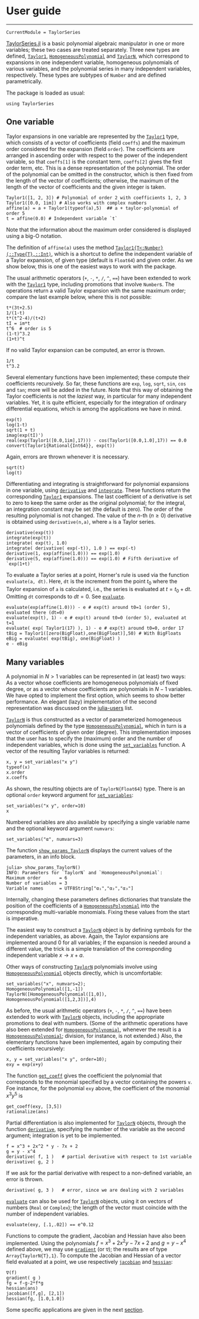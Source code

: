 # User guide

---

```@meta
CurrentModule = TaylorSeries
```

[TaylorSeries.jl](https://github.com/JuliaDiff/TaylorSeries.jl)
is a basic polynomial algebraic manipulator in one or more
variables; these two cases are treated separately.  Three new types are defined,
[`Taylor1`](@ref), [`HomogeneousPolynomial`](@ref) and [`TaylorN`](@ref),
which correspond to
expansions in one independent variable, homogeneous polynomials of various variables,
and the polynomial
series in many independent variables, respectively. These types are subtypes
of `Number` and are defined parametrically.

The package is loaded as usual:

```@repl userguide
using TaylorSeries
```

## One variable

Taylor expansions in one variable are represented by the [`Taylor1`](@ref) type, which
consists of a vector of coefficients (field `coeffs`) and the maximum
order considered for the expansion (field `order`). The
coefficients are arranged in ascending order with respect to the power of the
independent variable, so that
`coeffs[1]` is the constant term, `coeffs[2]` gives the first order term,
etc. This is a dense representation of the polynomial.
The order of the polynomial can be
omitted in the constructor, which is then fixed from the length of the
vector of coefficients; otherwise, the maximum
of the length of the vector of coefficients and the given integer is taken.

```@repl userguide
Taylor1([1, 2, 3]) # Polynomial of order 2 with coefficients 1, 2, 3
Taylor1([0.0, 1im]) # Also works with complex numbers
affine(a) = a + Taylor1(typeof(a),5)  ## a + taylor-polynomial of order 5
t = affine(0.0) # Independent variable `t`
```

Note that the information about the maximum order considered is displayed
using a big-O notation.

The definition of `affine(a)` uses the method
[`Taylor1{T<:Number}(::Type{T},::Int)`](@ref), which is a
shortcut to define the independent variable of a Taylor expansion,
of given type (default is `Float64`) and given order. As we show
below, this is one of the
easiest ways to work with the package.

The usual arithmetic operators (`+`, `-`, `*`, `/`, `^`, `==`) have been
extended to work with the [`Taylor1`](@ref) type, including promotions that involve
`Number`s. The operations return a valid Taylor expansion with the same
maximum order; compare the last example below, where this is not possible:

```@repl userguide
t*(3t+2.5)
1/(1-t)
t*(t^2-4)/(t+2)
tI = im*t
t^6  # order is 5
(1-t)^3.2
(1+t)^t
```

If no valid Taylor expansion can be computed, an error is thrown.

```@repl userguide
1/t
t^3.2
```

Several elementary functions have been implemented; these compute their
coefficients recursively. So far, these functions are `exp`, `log`,
`sqrt`, `sin`, `cos` and `tan`;
more will be added in the future. Note that this way of obtaining the
Taylor coefficients is not the *laziest* way, in particular for many independent
variables. Yet, it is quite efficient, especially for the integration of
ordinary differential equations, which is among the applications we have in mind.

```@repl userguide
exp(t)
log(1-t)
sqrt(1 + t)
imag(exp(tI)')
real(exp(Taylor1([0.0,1im],17))) - cos(Taylor1([0.0,1.0],17)) == 0.0
convert(Taylor1{Rational{Int64}}, exp(t))
```

Again, errors are thrown whenever it is necessary.

```@repl userguide
sqrt(t)
log(t)
```

Differentiating and integrating is straightforward for polynomial expansions in
one variable, using [`derivative`](@ref) and [`integrate`](@ref). These
functions return the corresponding [`Taylor1`](@ref) expansions.
The last coefficient of a derivative is set to zero to keep the
same order as the original polynomial; for the integral, an
integration constant may be set (the default is zero). The
order of the resulting polynomial is not changed. The value of the
$n$-th ($n \ge 0$)
derivative is obtained using `derivative(n,a)`, where `a` is a Taylor series.

```@repl userguide
derivative(exp(t))
integrate(exp(t))
integrate( exp(t), 1.0)
integrate( derivative( exp(-t)), 1.0 ) == exp(-t)
derivative(1, exp(affine(1.0))) == exp(1.0)
derivative(5, exp(affine(1.0))) == exp(1.0) # Fifth derivative of `exp(1+t)`
```

To evaluate a Taylor series at a point, Horner's rule is used via the function
`evaluate(a, dt)`. Here, `dt` is the increment from
the point $t_0$ where the Taylor expansion of `a` is calculated, i.e., the series
is evaluated at $t = t_0 + dt$. Omitting `dt` corresponds to $dt = 0$.
See [`evaluate`](@ref).

```@repl userguide
evaluate(exp(affine(1.0))) - e # exp(t) around t0=1 (order 5), evaluated there (dt=0)
evaluate(exp(t), 1) - e # exp(t) around t0=0 (order 5), evaluated at t=1
evaluate( exp( Taylor1(17) ), 1) - e # exp(t) around t0=0, order 17
tBig = Taylor1([zero(BigFloat),one(BigFloat)],50) # With BigFloats
eBig = evaluate( exp(tBig), one(BigFloat) )
e - eBig
```

## Many variables

A polynomial in $N>1$ variables can be represented in (at least) two ways:
As a vector whose coefficients are homogeneous polynomials of fixed degree, or
as a vector whose coefficients are polynomials in $N-1$ variables. We have opted
to implement the first option, which seems to show better performance. An elegant
(lazy) implementation of the second representation was discussed on the
[julia-users](https://groups.google.com/forum/#!msg/julia-users/AkK_UdST3Ig/sNrtyRJHK0AJ) list.

[`TaylorN`](@ref) is thus constructed as a vector of parameterized homogeneous polynomials
defined by the type [`HomogeneousPolynomial`](@ref), which in turn is a vector of
coefficients of given order (degree). This implementation imposes that the user
has to specify the (maximum) order and the number of independent
variables, which is done using the [`set_variables`](@ref) function.
A vector of the resulting Taylor variables is returned:

```@repl userguide
x, y = set_variables("x y")
typeof(x)
x.order
x.coeffs
```

As shown, the resulting objects are of `TaylorN{Float64}` type.
There is an optional `order` keyword argument for [`set_variables`](@ref):

```@repl userguide
set_variables("x y", order=10)
x
```

Numbered variables are also available by specifying a single
variable name and the optional keyword argument `numvars`:

```@repl userguide
set_variables("α", numvars=3)
```

The function [`show_params_TaylorN`](@ref) displays the current values of the
parameters, in an info block.

    julia> show_params_TaylorN()
    INFO: Parameters for `TaylorN` and `HomogeneousPolynomial`:
    Maximum order       = 6
    Number of variables = 3
    Variable names      = UTF8String["α₁","α₂","α₃"]

Internally, changing these parameters defines dictionaries that
translate the position of the coefficients of a [`HomogeneousPolynomial`](@ref)
into the corresponding
multi-variable monomials. Fixing these values from the start is imperative.

The easiest way to construct a [`TaylorN`](@ref) object is by defining symbols for
the independent variables, as above. Again, the Taylor expansions are implemented
around 0 for all variables; if the expansion
is needed around a different value, the trick is a simple translation of
the corresponding
independent variable $x \to x+a$.

Other ways of constructing [`TaylorN`](@ref) polynomials involve
using [`HomogeneousPolynomial`](@ref)
objects directly, which is uncomfortable:

```@repl userguide
set_variables("x", numvars=2);
HomogeneousPolynomial([1,-1])
TaylorN([HomogeneousPolynomial([1,0]), HomogeneousPolynomial([1,2,3])],4)
```

As before, the usual arithmetic operators (`+`, `-`, `*`, `/`, `^`, `==`)
have been extended to work with [`TaylorN`](@ref) objects, including the appropriate
promotions to deal with numbers. (Some of the arithmetic operations have
also been extended for
[`HomogeneousPolynomial`](@ref), whenever the result is a
[`HomogeneousPolynomial`](@ref); division, for instance, is not extended.)
Also, the elementary functions have been
implemented, again by computing their coefficients recursively:

```@repl userguide
x, y = set_variables("x y", order=10);
exy = exp(x+y)
```

The function [`get_coeff`](@ref)
gives the coefficient the polynomial that corresponds to the monomial
specified by a vector containing the powers `v`. Foe instance, for
the polynomial `exy` above, the coefficient of the monomial $x^3 y^5$ is

```@repl userguide
get_coeff(exy, [3,5])
rationalize(ans)
```

Partial differentiation is also implemented for [`TaylorN`](@ref) objects,
through the function [`derivative`](@ref), specifying the number
of the variable as the second argument; integration is yet to be implemented.

```@repl userguide
f = x^3 + 2x^2 * y - 7x + 2
g = y - x^4
derivative( f, 1 )   # partial derivative with respect to 1st variable
derivative( g, 2 )
```

If we ask for the partial derivative with respect to a non-defined variable,
an error is thrown.

```@repl userguide
derivative( g, 3 )   # error, since we are dealing with 2 variables
```

[`evaluate`](@ref) can also be used for [`TaylorN`](@ref) objects, using
it on vectors of
numbers (`Real` or `Complex`); the length of the vector must coincide with the number
of independent variables.

```@repl userguide
evaluate(exy, [.1,.02]) == e^0.12
```

Functions to compute the gradient, Jacobian and
Hessian have also been implemented. Using the
polynomials $f = x^3 + 2x^2 y - 7 x + 2$ and $g = y-x^4$ defined above,
we may use [`gradient`](@ref) (or `∇`); the results are of
type `Array{TaylorN{T},1}`. To compute the Jacobian and Hessian of a vector field
evaluated at a point, we use respectively [`jacobian`](@ref) and
[`hessian`](@ref):

```@repl userguide
∇(f)
gradient( g )
fg = f-g-2*f*g
hessian(ans)
jacobian([f,g], [2,1])
hessian(fg, [1.0,1.0])
```

Some specific applications are given in the next [section](Examples).
